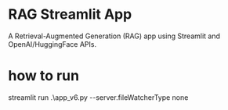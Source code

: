 # RAG Streamlit App

A Retrieval-Augmented Generation (RAG) app using Streamlit and OpenAI/HuggingFace APIs.

# how to run 
streamlit run .\app_v6.py --server.fileWatcherType none